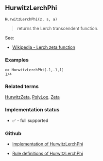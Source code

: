 ## HurwitzLerchPhi

```
HurwitzLerchPhi(z, s, a)
```

> returns the Lerch transcendent function.

See: 
* [Wikipedia - Lerch zeta function](https://en.wikipedia.org/wiki/Lerch_zeta_function) 

### Examples

```
>> HurwitzLerchPhi(-1,-1,1) 
1/4
```

### Related terms 
[HurwitzZeta](HurwitzZeta.md), [PolyLog](PolyLog.md), [Zeta](Zeta.md)
 






### Implementation status

* &#x2705; - full supported

### Github

* [Implementation of HurwitzLerchPhi](https://github.com/axkr/symja_android_library/blob/master/symja_android_library/matheclipse-core/src/main/java/org/matheclipse/core/builtin/SpecialFunctions.java#L799) 

* [Rule definitions of HurwitzLerchPhi](https://github.com/axkr/symja_android_library/blob/master/symja_android_library/rules/HurwitzLerchPhiRules.m) 
